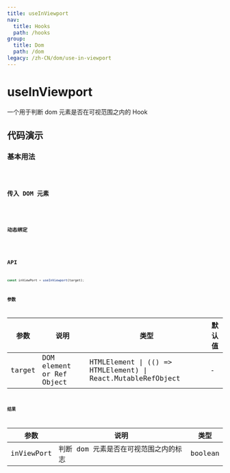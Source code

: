 ```yaml
---
title: useInViewport
nav:
  title: Hooks
  path: /hooks
group:
  title: Dom
  path: /dom
legacy: /zh-CN/dom/use-in-viewport
---
```


# useInViewport

一个用于判断 dom 元素是否在可视范围之内的 Hook

## 代码演示

### 基本用法

<code src="./demo/demo1.tsx" />

### 传入 DOM 元素

<code src="./demo/demo2.tsx" />

### 动态绑定

<code src="./demo/demo3.tsx" />

## API

```ts
const inViewPort = useInViewport(target);
```

### 参数

| 参数    | 说明                                         | 类型                   | 默认值 |
|---------|----------------------------------------------|------------------------|--------|
| target | DOM element or Ref Object | HTMLElement \| (() => HTMLElement) \| React.MutableRefObject | - |

### 结果

| 参数     | 说明                                     | 类型       |
|----------|------------------------------------------|------------|
| inViewPort  | 判断 dom 元素是否在可视范围之内的标志       | boolean    |
